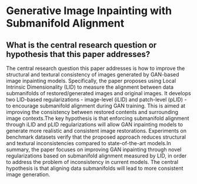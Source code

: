 # Generative Image Inpainting with Submanifold Alignment

## What is the central research question or hypothesis that this paper addresses?

The central research question this paper addresses is how to improve the structural and textural consistency of images generated by GAN-based image inpainting models. Specifically, the paper proposes using Local Intrinsic Dimensionality (LID) to measure the alignment between data submanifolds of restored/generated images and original images. It develops two LID-based regularizations - image-level (iLID) and patch-level (pLID) - to encourage submanifold alignment during GAN training. This is aimed at improving the consistency between restored contents and surrounding image contexts.The key hypothesis is that enforcing submanifold alignment through iLID and pLID regularizations will allow GAN inpainting models to generate more realistic and consistent image restorations. Experiments on benchmark datasets verify that the proposed approach reduces structural and textural inconsistencies compared to state-of-the-art models.In summary, the paper focuses on improving GAN inpainting through novel regularizations based on submanifold alignment measured by LID, in order to address the problem of inconsistency in current models. The central hypothesis is that aligning data submanifolds will lead to more consistent image generation.
